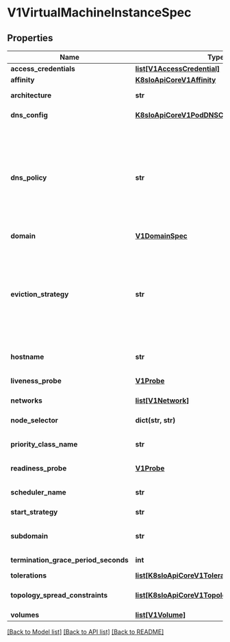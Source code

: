 # V1VirtualMachineInstanceSpec

## Properties
Name | Type | Description | Notes
------------ | ------------- | ------------- | -------------
**access_credentials** | [**list[V1AccessCredential]**](V1AccessCredential.md) | Specifies a set of public keys to inject into the vm guest | [optional] 
**affinity** | [**K8sIoApiCoreV1Affinity**](K8sIoApiCoreV1Affinity.md) | If affinity is specifies, obey all the affinity rules | [optional] 
**architecture** | **str** | Specifies the architecture of the vm guest you are attempting to run. Defaults to the compiled architecture of the KubeVirt components | [optional] 
**dns_config** | [**K8sIoApiCoreV1PodDNSConfig**](K8sIoApiCoreV1PodDNSConfig.md) | Specifies the DNS parameters of a pod. Parameters specified here will be merged to the generated DNS configuration based on DNSPolicy. | [optional] 
**dns_policy** | **str** | Set DNS policy for the pod. Defaults to \&quot;ClusterFirst\&quot;. Valid values are &#39;ClusterFirstWithHostNet&#39;, &#39;ClusterFirst&#39;, &#39;Default&#39; or &#39;None&#39;. DNS parameters given in DNSConfig will be merged with the policy selected with DNSPolicy. To have DNS options set along with hostNetwork, you have to specify DNS policy explicitly to &#39;ClusterFirstWithHostNet&#39;.  Possible enum values:  - &#x60;\&quot;ClusterFirst\&quot;&#x60; indicates that the pod should use cluster DNS first unless hostNetwork is true, if it is available, then fall back on the default (as determined by kubelet) DNS settings.  - &#x60;\&quot;ClusterFirstWithHostNet\&quot;&#x60; indicates that the pod should use cluster DNS first, if it is available, then fall back on the default (as determined by kubelet) DNS settings.  - &#x60;\&quot;Default\&quot;&#x60; indicates that the pod should use the default (as determined by kubelet) DNS settings.  - &#x60;\&quot;None\&quot;&#x60; indicates that the pod should use empty DNS settings. DNS parameters such as nameservers and search paths should be defined via DNSConfig. | [optional] 
**domain** | [**V1DomainSpec**](V1DomainSpec.md) | Specification of the desired behavior of the VirtualMachineInstance on the host. | 
**eviction_strategy** | **str** | EvictionStrategy describes the strategy to follow when a node drain occurs. The possible options are: - \&quot;None\&quot;: No action will be taken, according to the specified &#39;RunStrategy&#39; the VirtualMachine will be restarted or shutdown. - \&quot;LiveMigrate\&quot;: the VirtualMachineInstance will be migrated instead of being shutdown. - \&quot;LiveMigrateIfPossible\&quot;: the same as \&quot;LiveMigrate\&quot; but only if the VirtualMachine is Live-Migratable, otherwise it will behave as \&quot;None\&quot;. - \&quot;External\&quot;: the VirtualMachineInstance will be protected by a PDB and &#x60;vmi.Status.EvacuationNodeName&#x60; will be set on eviction. This is mainly useful for cluster-api-provider-kubevirt (capk) which needs a way for VMI&#39;s to be blocked from eviction, yet signal capk that eviction has been called on the VMI so the capk controller can handle tearing the VMI down. Details can be found in the commit description https://github.com/kubevirt/kubevirt/commit/c1d77face705c8b126696bac9a3ee3825f27f1fa. | [optional] 
**hostname** | **str** | Specifies the hostname of the vmi If not specified, the hostname will be set to the name of the vmi, if dhcp or cloud-init is configured properly. | [optional] 
**liveness_probe** | [**V1Probe**](V1Probe.md) | Periodic probe of VirtualMachineInstance liveness. VirtualmachineInstances will be stopped if the probe fails. Cannot be updated. More info: https://kubernetes.io/docs/concepts/workloads/pods/pod-lifecycle#container-probes | [optional] 
**networks** | [**list[V1Network]**](V1Network.md) | List of networks that can be attached to a vm&#39;s virtual interface. | [optional] 
**node_selector** | **dict(str, str)** | NodeSelector is a selector which must be true for the vmi to fit on a node. Selector which must match a node&#39;s labels for the vmi to be scheduled on that node. More info: https://kubernetes.io/docs/concepts/configuration/assign-pod-node/ | [optional] 
**priority_class_name** | **str** | If specified, indicates the pod&#39;s priority. If not specified, the pod priority will be default or zero if there is no default. | [optional] 
**readiness_probe** | [**V1Probe**](V1Probe.md) | Periodic probe of VirtualMachineInstance service readiness. VirtualmachineInstances will be removed from service endpoints if the probe fails. Cannot be updated. More info: https://kubernetes.io/docs/concepts/workloads/pods/pod-lifecycle#container-probes | [optional] 
**scheduler_name** | **str** | If specified, the VMI will be dispatched by specified scheduler. If not specified, the VMI will be dispatched by default scheduler. | [optional] 
**start_strategy** | **str** | StartStrategy can be set to \&quot;Paused\&quot; if Virtual Machine should be started in paused state. | [optional] 
**subdomain** | **str** | If specified, the fully qualified vmi hostname will be \&quot;&lt;hostname&gt;.&lt;subdomain&gt;.&lt;pod namespace&gt;.svc.&lt;cluster domain&gt;\&quot;. If not specified, the vmi will not have a domainname at all. The DNS entry will resolve to the vmi, no matter if the vmi itself can pick up a hostname. | [optional] 
**termination_grace_period_seconds** | **int** | Grace period observed after signalling a VirtualMachineInstance to stop after which the VirtualMachineInstance is force terminated. | [optional] 
**tolerations** | [**list[K8sIoApiCoreV1Toleration]**](K8sIoApiCoreV1Toleration.md) | If toleration is specified, obey all the toleration rules. | [optional] 
**topology_spread_constraints** | [**list[K8sIoApiCoreV1TopologySpreadConstraint]**](K8sIoApiCoreV1TopologySpreadConstraint.md) | TopologySpreadConstraints describes how a group of VMIs will be spread across a given topology domains. K8s scheduler will schedule VMI pods in a way which abides by the constraints. | [optional] 
**volumes** | [**list[V1Volume]**](V1Volume.md) | List of volumes that can be mounted by disks belonging to the vmi. | [optional] 

[[Back to Model list]](../README.md#documentation-for-models) [[Back to API list]](../README.md#documentation-for-api-endpoints) [[Back to README]](../README.md)


